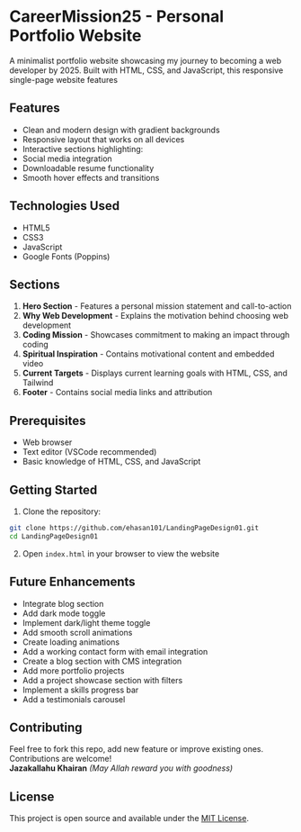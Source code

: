 
# CareerMission25 - Personal Portfolio Website

A minimalist portfolio website showcasing my journey to becoming a web developer by 2025. Built with HTML, CSS, and JavaScript, this responsive single-page website features


## Features
- Clean and modern design with gradient backgrounds
- Responsive layout that works on all devices
- Interactive sections highlighting:
- Social media integration
- Downloadable resume functionality
- Smooth hover effects and transitions

## Technologies Used
- HTML5
- CSS3
- JavaScript
- Google Fonts (Poppins)

## Sections
1. **Hero Section** - Features a personal mission statement and call-to-action
2. **Why Web Development** - Explains the motivation behind choosing web development
3. **Coding Mission** - Showcases commitment to making an impact through coding
4. **Spiritual Inspiration** - Contains motivational content and embedded video
5. **Current Targets** - Displays current learning goals with HTML, CSS, and Tailwind
6. **Footer** - Contains social media links and attribution

## Prerequisites
   - Web browser
   - Text editor (VSCode recommended)
   - Basic knowledge of HTML, CSS, and JavaScript

## Getting Started
1. Clone the repository:
```bash
git clone https://github.com/ehasan101/LandingPageDesign01.git
cd LandingPageDesign01
```
2. Open `index.html` in your browser to view the website

## Future Enhancements
- Integrate blog section
- Add dark mode toggle
- Implement dark/light theme toggle
- Add smooth scroll animations
- Create loading animations
- Add a working contact form with email integration
- Create a blog section with CMS integration
- Add more portfolio projects
- Add a project showcase section with filters
- Implement a skills progress bar
- Add a testimonials carousel

## Contributing
Feel free to fork this repo, add new feature or improve existing ones. Contributions are welcome! <br>
**Jazakallahu Khairan** _(May Allah reward you with goodness)_

## License
This project is open source and available under the [MIT License](#).
